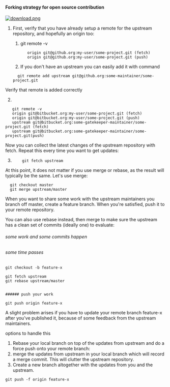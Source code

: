 #### Forking strategy for open source contribution


[![download.png](https://i.postimg.cc/CLZfzTw3/download.png)](https://postimg.cc/nCJLPWj2)

1) First, verify that you have already setup a remote for the upstream repository, and hopefully an origin too:
    1) git remote -v
        ```properties 
           origin git@github.org:my-user/some-project.git (fetch) 
           origin git@github.org:my-user/some-project.git (push) 
         ```

    2) If you don't have an upstream you can easily add it with command

  
    ```properties
      git remote add upstream git@github.org:some-maintainer/some-project.git
    ```

Verify that remote is added correctly 

2)

```properties
   git remote -v
   origin git@bitbucket.org:my-user/some-project.git (fetch)
   origin git@bitbucket.org:my-user/some-project.git (push)
   upstream git@bitbucket.org:some-gatekeeper-maintainer/some-project.git (fetch)
   upstream git@bitbucket.org:some-gatekeeper-maintainer/some-project.git(push)
```

Now you can collect the latest changes of the upstream repository with fetch.
 Repeat this every time you want to get updates:

3)
    ```properties
        git fetch upstream
      ```


At this point, it does not matter if you use merge or rebase, as the result will typically be the same. Let's use merge:

```properties
  git checkout master
  git merge upstream/master
```


When you want to share some work with the upstream maintainers you branch off master, create a feature branch. When you're satisfied, push it to your remote repository.

You can also use rebase instead, then merge to make sure the upstream has a clean set of commits (ideally one) to evaluate:


###### some work and some commits happen
###### some time passes
```properties
git checkout -b feature-x

git fetch upstream
git rebase upstream/master


###### push your work 

git push origin feature-x
```


A slight problem arises if you have to update your remote branch feature-x after you've published it, because of some feedback from the upstream maintainers. 

options to handle this 
  1) Rebase your local branch on top of the updates from upstream and do a force push onto your remote branch:
  2) merge the updates from upstream in your local branch which will record a merge commit. This will clutter the upstream repository.
  3) Create a new branch altogether with the updates from you and the upstream.

```properties
git push -f origin feature-x
```
   